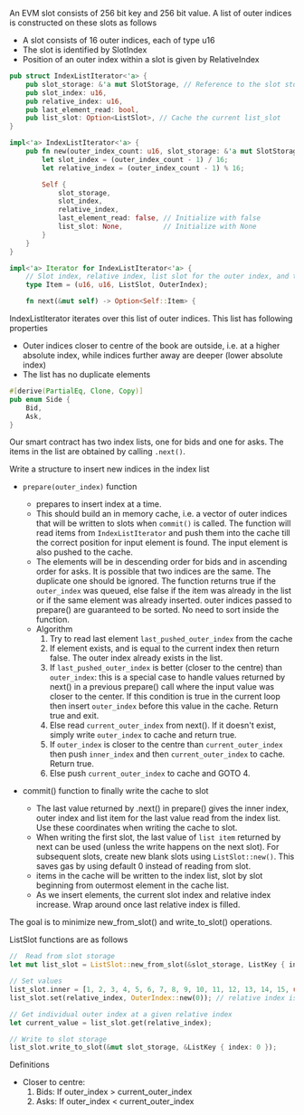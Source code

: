 An EVM slot consists of 256 bit key and 256 bit value. A list of outer indices is constructed on these slots as follows
- A slot consists of 16 outer indices, each of type u16
- The slot is identified by SlotIndex
- Position of an outer index within a slot is given by RelativeIndex

```rs
pub struct IndexListIterator<'a> {
    pub slot_storage: &'a mut SlotStorage, // Reference to the slot storage
    pub slot_index: u16,
    pub relative_index: u16,
    pub last_element_read: bool,
    pub list_slot: Option<ListSlot>, // Cache the current list_slot
}

impl<'a> IndexListIterator<'a> {
    pub fn new(outer_index_count: u16, slot_storage: &'a mut SlotStorage) -> Self {
        let slot_index = (outer_index_count - 1) / 16;
        let relative_index = (outer_index_count - 1) % 16;

        Self {
            slot_storage,
            slot_index,
            relative_index,
            last_element_read: false, // Initialize with false
            list_slot: None,          // Initialize with None
        }
    }
}

impl<'a> Iterator for IndexListIterator<'a> {
    // Slot index, relative index, list slot for the outer index, and the outer index itself
    type Item = (u16, u16, ListSlot, OuterIndex);

    fn next(&mut self) -> Option<Self::Item> {
```

IndexListIterator iterates over this list of outer indices. This list has following properties
- Outer indices closer to centre of the book are outside, i.e. at a higher absolute index, while indices further away are deeper (lower absolute index)
- The list has no duplicate elements

```rs
#[derive(PartialEq, Clone, Copy)]
pub enum Side {
    Bid,
    Ask,
}
```

Our smart contract has two index lists, one for bids and one for asks. The items in the list are obtained by calling `.next()`.

Write a structure to insert new indices in the index list
- `prepare(outer_index)` function

  - prepares to insert index at a time.
  - This should build an in memory cache, i.e.  a vector of outer indices that will be written to slots when `commit()` is called. The function will read items from `IndexListIterator` and push them into the cache till the correct position for input element is found. The input element is also pushed to the cache.
  - The elements will be in descending order for bids and in ascending order for asks. It is possible that two indices are the same. The duplicate one should be ignored. The function returns true if the `outer_index` was queued, else false if the item was already in the list or if the same element was already inserted. outer indices passed to prepare() are guaranteed to be sorted. No need to sort inside the function.
  - Algorithm
    1. Try to read last element `last_pushed_outer_index` from the cache
    2. If element exists, and is equal to the current index then return false. The outer index already exists in the list.
    3. If `last_pushed_outer_index` is better (closer to the centre) than `outer_index`: this is a special case to handle values returned by next() in a previous prepare() call where the input value was closer to the center. If this condition is true in the current loop then insert `outer_index` before this value in the cache. Return true and exit.
    4. Else read `current_outer_index` from next(). If it doesn't exist, simply write `outer_index` to cache and return true.
    4. If `outer_index` is closer to the centre than `current_outer_index` then push `inner_index` and then `current_outer_index` to cache. Return true.
    5. Else push `current_outer_index` to cache and GOTO 4.


- commit() function to finally write the cache to slot
  - The last value returned by .next() in prepare() gives the inner index, outer index and list item for the last value read from the index list. Use these coordinates when writing the cache to slot.
  - When writing the first slot, the last value of `list item` returned by next can be used (unless the write happens on the next slot). For subsequent slots, create new blank slots using `ListSlot::new()`. This saves gas by using default 0 instead of reading from slot.
  - items in the cache will be written to the index list, slot by slot beginning from outermost element in the cache list.
  - As we insert elements, the current slot index and relative index increase. Wrap around once last relative index is filled.


The goal is to minimize new_from_slot() and write_to_slot() operations.

ListSlot functions are as follows

```rs
//  Read from slot storage
let mut list_slot = ListSlot::new_from_slot(&slot_storage, ListKey { index: 0 });

// Set values
list_slot.inner = [1, 2, 3, 4, 5, 6, 7, 8, 9, 10, 11, 12, 13, 14, 15, u16::MAX];
list_slot.set(relative_index, OuterIndex::new(0)); // relative index is of type usize

// Get individual outer index at a given relative index
let current_value = list_slot.get(relative_index);

// Write to slot storage
list_slot.write_to_slot(&mut slot_storage, &ListKey { index: 0 });
```

Definitions

- Closer to centre:
  1. Bids: If outer_index > current_outer_index
  2. Asks: If outer_index < current_outer_index
